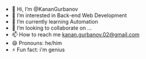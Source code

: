 - 👋 Hi, I’m @KananGurbanov
- 👀 I’m interested in Back-end Web Development
- 🌱 I’m currently learning Automation
- 💞️ I’m looking to collaborate on ...
- 📫 How to reach me kanan.gurbanov.02@gmail.com
- 😄 Pronouns: he/him
- ⚡ Fun fact: i'm genius

<!---
KananGurbanov/KananGurbanov is a ✨ special ✨ repository because its `README.md` (this file) appears on your GitHub profile.
You can click the Preview link to take a look at your changes.
--->

